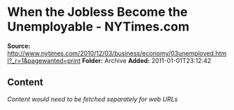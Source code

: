 # When the Jobless Become the Unemployable - NYTimes.com

**Source:** http://www.nytimes.com/2010/12/03/business/economy/03unemployed.html?_r=1&pagewanted=print
**Folder:** Archive
**Added:** 2011-01-01T23:12:42




## Content
*Content would need to be fetched separately for web URLs*
